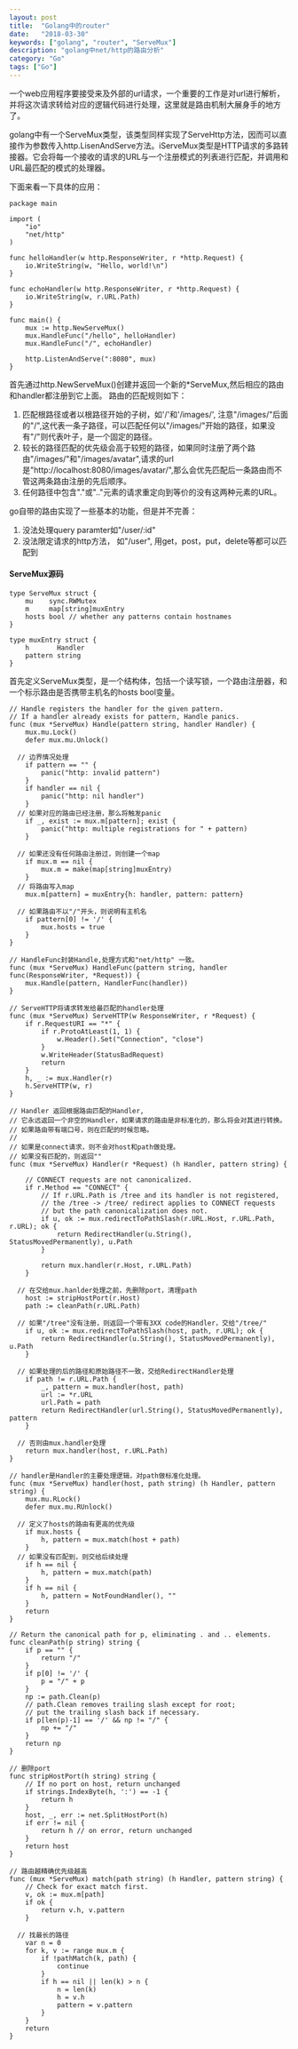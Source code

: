 ```yaml
---
layout: post
title:  "Golang中的router"
date:   "2018-03-30"
keywords: ["golang", "router", "ServeMux"]
description: "golang中net/http的路由分析"
category: "Go"
tags: ["Go"]
---
```


一个web应用程序要接受来及外部的url请求，一个重要的工作是对url进行解析，并将这次请求转给对应的逻辑代码进行处理，这里就是路由机制大展身手的地方了。

golang中有一个ServeMux类型，该类型同样实现了ServeHttp方法，因而可以直接作为参数传入http.LisenAndServe方法。iServeMux类型是HTTP请求的多路转接器。它会将每一个接收的请求的URL与一个注册模式的列表进行匹配，并调用和URL最匹配的模式的处理器。

下面来看一下具体的应用：

```
package main

import (
	"io"
	"net/http"
)

func helloHandler(w http.ResponseWriter, r *http.Request) {
	io.WriteString(w, "Hello, world!\n")
}

func echoHandler(w http.ResponseWriter, r *http.Request) {
	io.WriteString(w, r.URL.Path)
}

func main() {
	mux := http.NewServeMux()
	mux.HandleFunc("/hello", helloHandler)
	mux.HandleFunc("/", echoHandler)

	http.ListenAndServe(":8080", mux)
}
```

首先通过http.NewServeMux()创建并返回一个新的*ServeMux,然后相应的路由和handler都注册到它上面。
路由的匹配规则如下：


1. 匹配根路径或者以根路径开始的子树，如'/'和'/images/', 注意"/images/"后面的"/",这代表一条子路径，可以匹配任何以"/images/"开始的路径，如果没有"/"则代表叶子，是一个固定的路径。
2. 较长的路径匹配的优先级会高于较短的路径，如果同时注册了两个路由"/images/"和"/images/avatar",请求的url是"http://localhost:8080/images/avatar/",那么会优先匹配后一条路由而不管这两条路由注册的先后顺序。
3. 任何路径中包含"."或".."元素的请求重定向到等价的没有这两种元素的URL。

go自带的路由实现了一些基本的功能，但是并不完善：

1. 没法处理query paramter如"/user/:id"
2. 没法限定请求的http方法， 如"/user", 用get，post，put，delete等都可以匹配到
#### ServeMux源码

```
type ServeMux struct {
	mu    sync.RWMutex
	m     map[string]muxEntry
	hosts bool // whether any patterns contain hostnames
}

type muxEntry struct {
	h       Handler
	pattern string
}

```

首先定义ServeMux类型，是一个结构体，包括一个读写锁，一个路由注册器，和一个标示路由是否携带主机名的hosts bool变量。

```
// Handle registers the handler for the given pattern.
// If a handler already exists for pattern, Handle panics.
func (mux *ServeMux) Handle(pattern string, handler Handler) {
	mux.mu.Lock()
	defer mux.mu.Unlock()

  // 边界情况处理
	if pattern == "" {
		panic("http: invalid pattern")
	}
	if handler == nil {
		panic("http: nil handler")
	}
  // 如果对应的路由已经注册，那么将触发panic
	if _, exist := mux.m[pattern]; exist {
		panic("http: multiple registrations for " + pattern)
	}

  // 如果还没有任何路由注册过，则创建一个map
	if mux.m == nil {
		mux.m = make(map[string]muxEntry)
	}
  // 将路由写入map
	mux.m[pattern] = muxEntry{h: handler, pattern: pattern}

  // 如果路由不以"/"开头，则说明有主机名
	if pattern[0] != '/' {
		mux.hosts = true
	}
}

// HandleFunc封装Handle,处理方式和"net/http" 一致。
func (mux *ServeMux) HandleFunc(pattern string, handler func(ResponseWriter, *Request)) {
	mux.Handle(pattern, HandlerFunc(handler))
}
```

```
// ServeHTTP将请求转发给最匹配的handler处理
func (mux *ServeMux) ServeHTTP(w ResponseWriter, r *Request) {
	if r.RequestURI == "*" {
		if r.ProtoAtLeast(1, 1) {
			w.Header().Set("Connection", "close")
		}
		w.WriteHeader(StatusBadRequest)
		return
	}
	h, _ := mux.Handler(r)
	h.ServeHTTP(w, r)
}
```

```
// Handler 返回根据路由匹配的Handler,
// 它永远返回一个非空的Handler，如果请求的路由是非标准化的，那么将会对其进行转换。
// 如果路由带有端口号，则在匹配的时候忽略。
//
// 如果是connect请求，则不会对host和path做处理。
// 如果没有匹配的，则返回""
func (mux *ServeMux) Handler(r *Request) (h Handler, pattern string) {

	// CONNECT requests are not canonicalized.
	if r.Method == "CONNECT" {
		// If r.URL.Path is /tree and its handler is not registered,
		// the /tree -> /tree/ redirect applies to CONNECT requests
		// but the path canonicalization does not.
		if u, ok := mux.redirectToPathSlash(r.URL.Host, r.URL.Path, r.URL); ok {
			return RedirectHandler(u.String(), StatusMovedPermanently), u.Path
		}

		return mux.handler(r.Host, r.URL.Path)
	}

  // 在交给mux.hanlder处理之前，先删除port，清理path
	host := stripHostPort(r.Host)
	path := cleanPath(r.URL.Path)

  // 如果"/tree"没有注册，则返回一个带有3XX code的Handler，交给"/tree/"
	if u, ok := mux.redirectToPathSlash(host, path, r.URL); ok {
		return RedirectHandler(u.String(), StatusMovedPermanently), u.Path
	}

  // 如果处理的后的路径和原始路径不一致，交给RedirectHandler处理
	if path != r.URL.Path {
		_, pattern = mux.handler(host, path)
		url := *r.URL
		url.Path = path
		return RedirectHandler(url.String(), StatusMovedPermanently), pattern
	}

  // 否则由mux.handler处理
	return mux.handler(host, r.URL.Path)
}
```

```
// handler是Handler的主要处理逻辑，对path做标准化处理。
func (mux *ServeMux) handler(host, path string) (h Handler, pattern string) {
	mux.mu.RLock()
	defer mux.mu.RUnlock()

  // 定义了hosts的路由有更高的优先级
	if mux.hosts {
		h, pattern = mux.match(host + path)
	}
  // 如果没有匹配到，则交给后续处理
	if h == nil {
		h, pattern = mux.match(path)
	}
	if h == nil {
		h, pattern = NotFoundHandler(), ""
	}
	return
}
```

```
// Return the canonical path for p, eliminating . and .. elements.
func cleanPath(p string) string {
	if p == "" {
		return "/"
	}
	if p[0] != '/' {
		p = "/" + p
	}
	np := path.Clean(p)
	// path.Clean removes trailing slash except for root;
	// put the trailing slash back if necessary.
	if p[len(p)-1] == '/' && np != "/" {
		np += "/"
	}
	return np
}

// 删除port
func stripHostPort(h string) string {
	// If no port on host, return unchanged
	if strings.IndexByte(h, ':') == -1 {
		return h
	}
	host, _, err := net.SplitHostPort(h)
	if err != nil {
		return h // on error, return unchanged
	}
	return host
}

// 路由越精确优先级越高
func (mux *ServeMux) match(path string) (h Handler, pattern string) {
	// Check for exact match first.
	v, ok := mux.m[path]
	if ok {
		return v.h, v.pattern
	}

  // 找最长的路径
	var n = 0
	for k, v := range mux.m {
		if !pathMatch(k, path) {
			continue
		}
		if h == nil || len(k) > n {
			n = len(k)
			h = v.h
			pattern = v.pattern
		}
	}
	return
}
```

